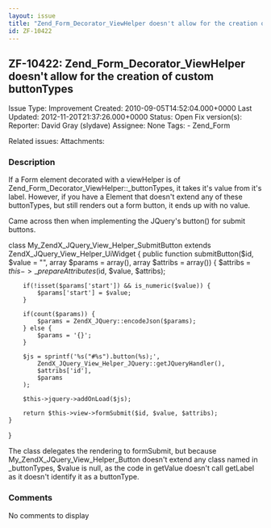 ```yaml
---
layout: issue
title: "Zend_Form_Decorator_ViewHelper doesn't allow for the creation of custom buttonTypes"
id: ZF-10422
---
```


ZF-10422: Zend\_Form\_Decorator\_ViewHelper doesn't allow for the creation of custom buttonTypes
------------------------------------------------------------------------------------------------

 Issue Type: Improvement Created: 2010-09-05T14:52:04.000+0000 Last Updated: 2012-11-20T21:37:26.000+0000 Status: Open Fix version(s): 
 Reporter:  David Gray (slydave)  Assignee:  None  Tags: - Zend\_Form
 
 Related issues: 
 Attachments: 
### Description

If a Form element decorated with a viewHelper is of Zend\_Form\_Decorator\_ViewHelper::\_buttonTypes, it takes it's value from it's label. However, if you have a Element that doesn't extend any of these buttonTypes, but still renders out a form button, it ends up with no value.

Came across then when implementing the JQuery's button() for submit buttons.

class My\_ZendX\_JQuery\_View\_Helper\_SubmitButton extends ZendX\_JQuery\_View\_Helper\_UiWidget { public function submitButton($id, $value = "", array $params = array(), array $attribs = array()) { $attribs = $this->\_prepareAttributes($id, $value, $attribs);

 
        if(!isset($params['start']) && is_numeric($value)) {
            $params['start'] = $value;
        }
    
        if(count($params)) {
            $params = ZendX_JQuery::encodeJson($params);
        } else {
            $params = '{}';
        }
    
        $js = sprintf('%s("#%s").button(%s);',
            ZendX_JQuery_View_Helper_JQuery::getJQueryHandler(),
            $attribs['id'],
            $params
        );
    
        $this->jquery->addOnLoad($js);
    
        return $this->view->formSubmit($id, $value, $attribs);
    }


}

The class delegates the rendering to formSubmit, but because My\_ZendX\_JQuery\_View\_Helper\_Button doesn't extend any class named in \_buttonTypes, $value is null, as the code in getValue doesn't call getLabel as it doesn't identify it as a buttonType.

 

 

### Comments

No comments to display